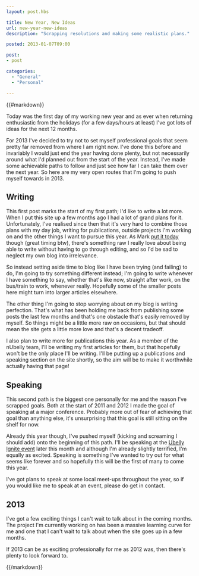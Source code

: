 ```yaml
---
layout: post.hbs

title: New Year, New Ideas
url: new-year-new-ideas
description: "Scrapping resolutions and making some realistic plans."

posted: 2013-01-07T09:00

post:
- post

categories:
  - "General"
  - "Personal"

---
```


{{#markdown}}

Today was the first day of my working new year and as ever when returning enthusiastic from the holidays (for a few days/hours at least) I've got lots of ideas for the next 12 months.

For 2013 I've decided to try not to set myself professional goals that seem pretty far removed from where I am right now. I've done this before and invariably I would just end the year having done plenty, but not necessarily around what I'd planned out from the start of the year. Instead, I've made some achievable paths to follow and just see how far I can take them over the next year. So here are my very open routes that I'm going to push myself towards in 2013.


## Writing

This first post marks the start of my first path; I'd like to write a lot more. When I put this site up a few months ago I had a lot of grand plans for it. Unfortunately, I've realised since then that it's very hard to combine those plans with my day job, writing for publications, outside projects I'm working on and the other things I want to pursue this year. As Mark [put it today](https://twitter.com/markboulton/status/288298852317028354) though (great timing btw), there's something raw I really love about being able to write without having to go through editing, and so I'd be sad to neglect my own blog into irrelevance.

So instead setting aside time to blog like I have been trying (and failing) to do, I'm going to try something different instead; I'm going to write whenever I have something to say, whether that's like now, straight after work, on the bus/train to work, whenever really. Hopefully some of the smaller posts here might turn into larger articles elsewhere.

The other thing I'm going to stop worrying about on my blog is writing perfection. That's what has been holding me back from publishing some posts the last few months and that's one obstacle that's easily removed by myself. So things might be a little more raw on occasions, but that should mean the site gets a little more love and that's a decent tradeoff.

I also plan to write more for publications this year. As a member of the nUbelly team, I'll be writing my first articles for them, but that hopefully won't be the only place I'll be writing. I'll be putting up a publications and speaking section on the site shortly, so the aim will be to make it worthwhile actually having that page!


## Speaking

This second path is the biggest one personally for me and the reason I've scrapped goals. Both at the start of 2011 and 2012 I made the goal of speaking at a major conference. Probably more out of fear of achieving that goal than anything else, it's unsurprising that this goal is still sitting on the shelf for now.

Already this year though, I've pushed myself (kicking and screaming I should add) onto the beginning of this path. I'll be speaking at the [Ubelly Ignite event](http://www.ubelly.com/2012/12/ignite-now-coming-to-you-in-january/) later this month and although I'm already slightly terrified, I'm equally as excited. Speaking is something I've wanted to try out for what seems like forever and so hopefully this will be the first of many to come this year.

I've got plans to speak at some local meet-ups throughout the year, so if you would like me to speak at an event, please do get in contact.


## 2013

I've got a few exciting things I can't wait to talk about in the coming months. The project I'm currently working on has been a massive learning curve for me and one that I can't wait to talk about when the site goes up in a few months.

If 2013 can be as exciting professionally for me as 2012 was, then there's plenty to look forward to.

{{/markdown}}
